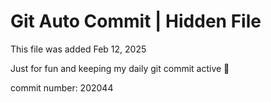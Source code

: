 # Git Auto Commit | Hidden File

This file was added Feb 12, 2025

Just for fun and keeping my daily git commit active 🤪

commit number: 202044
